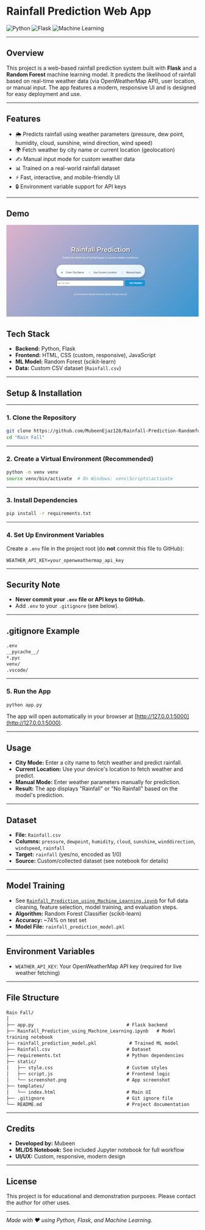 # Rainfall Prediction Web App

![Python](https://img.shields.io/badge/Python-3.8%2B-blue?logo=python)
![Flask](https://img.shields.io/badge/Flask-2.x-lightgrey?logo=flask)
![Machine Learning](https://img.shields.io/badge/ML-RandomForest-green)

---

## Overview

This project is a web-based rainfall prediction system built with **Flask** and a **Random Forest** machine learning model. It predicts the likelihood of rainfall based on real-time weather data (via OpenWeatherMap API), user location, or manual input. The app features a modern, responsive UI and is designed for easy deployment and use.

---

## Features
- 🌦️ Predicts rainfall using weather parameters (pressure, dew point, humidity, cloud, sunshine, wind direction, wind speed)
- 🌍 Fetch weather by city name or current location (geolocation)
- ✍️ Manual input mode for custom weather data
- 📊 Trained on a real-world rainfall dataset
- ⚡ Fast, interactive, and mobile-friendly UI
- 🔒 Environment variable support for API keys

---

## Demo
![App Screenshot](Rainfall.png) <!-- Add a screenshot if available -->

## Tech Stack
- **Backend:** Python, Flask
- **Frontend:** HTML, CSS (custom, responsive), JavaScript
- **ML Model:** Random Forest (scikit-learn)
- **Data:** Custom CSV dataset (`Rainfall.csv`)

---

## Setup & Installation

---

### 1. Clone the Repository
```bash
git clone https://github.com/MubeenEjaz128/Rainfall-Prediction-Randomforest.git
cd "Rain Fall"
```
---

### 2. Create a Virtual Environment (Recommended)
```bash
python -m venv venv
source venv/bin/activate  # On Windows: venv\Scripts\activate
```

---

### 3. Install Dependencies
```bash
pip install -r requirements.txt
```

---

### 4. Set Up Environment Variables

Create a `.env` file in the project root (do **not** commit this file to GitHub):
```env
WEATHER_API_KEY=your_openweathermap_api_key
```

---

## Security Note
- **Never commit your `.env` file or API keys to GitHub.**
- Add `.env` to your `.gitignore` (see below).

---

## .gitignore Example
```
.env
__pycache__/
*.pyc
venv/
.vscode/
```

---

### 5. Run the App
```bash
python app.py
```
The app will open automatically in your browser at [http://127.0.0.1:5000](http://127.0.0.1:5000).

---

## Usage
- **City Mode:** Enter a city name to fetch weather and predict rainfall.
- **Current Location:** Use your device's location to fetch weather and predict.
- **Manual Mode:** Enter weather parameters manually for prediction.
- **Result:** The app displays "Rainfall" or "No Rainfall" based on the model's prediction.

---

## Dataset
- **File:** `Rainfall.csv`
- **Columns:** `pressure`, `dewpoint`, `humidity`, `cloud`, `sunshine`, `winddirection`, `windspeed`, `rainfall`
- **Target:** `rainfall` (yes/no, encoded as 1/0)
- **Source:** Custom/collected dataset (see notebook for details)

---

## Model Training
- See [`Rainfall_Prediction_using_Machine_Learning.ipynb`](Rainfall_Prediction_using_Machine_Learning.ipynb) for full data cleaning, feature selection, model training, and evaluation steps.
- **Algorithm:** Random Forest Classifier (scikit-learn)
- **Accuracy:** ~74% on test set
- **Model File:** `rainfall_prediction_model.pkl`

---

## Environment Variables
- `WEATHER_API_KEY`: Your OpenWeatherMap API key (required for live weather fetching)

---

## File Structure

```text
Rain Fall/
│
├── app.py                                  # Flask backend
├── Rainfall_Prediction_using_Machine_Learning.ipynb   # Model training notebook
├── rainfall_prediction_model.pkl            # Trained ML model
├── Rainfall.csv                            # Dataset
├── requirements.txt                        # Python dependencies
├── static/
│   ├── style.css                           # Custom styles
│   ├── script.js                           # Frontend logic
│   └── screenshot.png                      # App screenshot
├── templates/
│   └── index.html                          # Main UI
├── .gitignore                              # Git ignore file
└── README.md                               # Project documentation
```

---

## Credits
- **Developed by:** Mubeen
- **ML/DS Notebook:** See included Jupyter notebook for full workflow
- **UI/UX:** Custom, responsive, modern design

---

## License
This project is for educational and demonstration purposes. Please contact the author for other uses.

---

*Made with ❤️ using Python, Flask, and Machine Learning.*